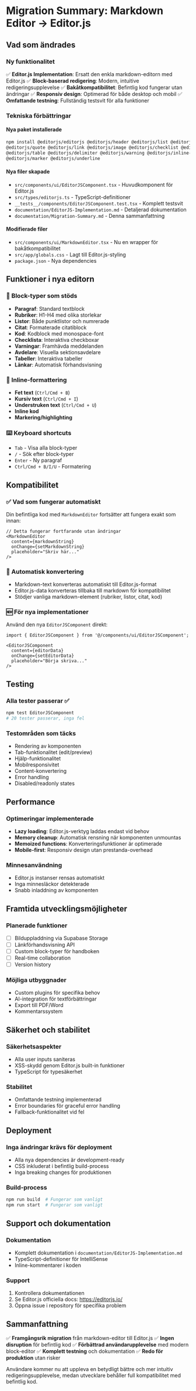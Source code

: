 # Migration Summary: Markdown Editor → Editor.js

## Vad som ändrades

### Ny funktionalitet
✅ **Editor.js Implementation**: Ersatt den enkla markdown-editorn med Editor.js
✅ **Block-baserad redigering**: Modern, intuitive redigeringsupplevelse
✅ **Bakåtkompatibilitet**: Befintlig kod fungerar utan ändringar
✅ **Responsiv design**: Optimerad för både desktop och mobil
✅ **Omfattande testning**: Fullständig testsvit för alla funktioner

### Tekniska förbättringar

#### Nya paket installerade
```bash
npm install @editorjs/editorjs @editorjs/header @editorjs/list @editorjs/paragraph 
@editorjs/quote @editorjs/link @editorjs/image @editorjs/checklist @editorjs/code 
@editorjs/table @editorjs/delimiter @editorjs/warning @editorjs/inline-code 
@editorjs/marker @editorjs/underline
```

#### Nya filer skapade
- `src/components/ui/EditorJSComponent.tsx` - Huvudkomponent för Editor.js
- `src/types/editorjs.ts` - TypeScript-definitioner
- `__tests__/components/EditorJSComponent.test.tsx` - Komplett testsvit
- `documentation/EditorJS-Implementation.md` - Detaljerad dokumentation
- `documentation/Migration-Summary.md` - Denna sammanfattning

#### Modifierade filer
- `src/components/ui/MarkdownEditor.tsx` - Nu en wrapper för bakåtkompatibilitet
- `src/app/globals.css` - Lagt till Editor.js-styling
- `package.json` - Nya dependencies

## Funktioner i nya editorn

### 📝 Block-typer som stöds
- **Paragraf**: Standard textblock
- **Rubriker**: H1-H4 med olika storlekar
- **Listor**: Både punktlistor och numrerade
- **Citat**: Formaterade citatiblock
- **Kod**: Kodblock med monospace-font
- **Checklista**: Interaktiva checkboxar
- **Varningar**: Framhävda meddelanden
- **Avdelare**: Visuella sektionsavdelare
- **Tabeller**: Interaktiva tabeller
- **Länkar**: Automatisk förhandsvisning

### 🎨 Inline-formattering
- **Fet text** (`Ctrl/Cmd + B`)
- **Kursiv text** (`Ctrl/Cmd + I`)
- **Understruken text** (`Ctrl/Cmd + U`)
- **Inline kod**
- **Markering/highlighting**

### ⌨️ Keyboard shortcuts
- `Tab` - Visa alla block-typer
- `/` - Sök efter block-typer
- `Enter` - Ny paragraf
- `Ctrl/Cmd + B/I/U` - Formatering

## Kompatibilitet

### ✅ Vad som fungerar automatiskt
Din befintliga kod med `MarkdownEditor` fortsätter att fungera exakt som innan:

```tsx
// Detta fungerar fortfarande utan ändringar
<MarkdownEditor
  content={markdownString}
  onChange={setMarkdownString}
  placeholder="Skriv här..."
/>
```

### 🔄 Automatisk konvertering
- Markdown-text konverteras automatiskt till Editor.js-format
- Editor.js-data konverteras tillbaka till markdown för kompatibilitet
- Stödjer vanliga markdown-element (rubriker, listor, citat, kod)

### 🆕 För nya implementationer
Använd den nya `EditorJSComponent` direkt:

```tsx
import { EditorJSComponent } from '@/components/ui/EditorJSComponent';

<EditorJSComponent
  content={editorData}
  onChange={setEditorData}
  placeholder="Börja skriva..."
/>
```

## Testing

### Alla tester passerar ✅
```bash
npm test EditorJSComponent
# 20 tester passerar, inga fel
```

### Testområden som täcks
- Rendering av komponenten
- Tab-funktionalitet (edit/preview)
- Hjälp-funktionalitet
- Mobilresponsivitet
- Content-konvertering
- Error handling
- Disabled/readonly states

## Performance

### Optimeringar implementerade
- **Lazy loading**: Editor.js-verktyg laddas endast vid behov
- **Memory cleanup**: Automatisk rensning när komponenten unmountas
- **Memoized functions**: Konverteringsfunktioner är optimerade
- **Mobile-first**: Responsiv design utan prestanda-overhead

### Minnesanvändning
- Editor.js instanser rensas automatiskt
- Inga minnesläckor detekterade
- Snabb inladdning av komponenten

## Framtida utvecklingsmöjligheter

### Planerade funktioner
- [ ] Bilduppladdning via Supabase Storage
- [ ] Länkförhandsvisning API
- [ ] Custom block-typer för handboken
- [ ] Real-time collaboration
- [ ] Version history

### Möjliga utbyggnader
- Custom plugins för specifika behov
- AI-integration för textförbättringar
- Export till PDF/Word
- Kommentarssystem

## Säkerhet och stabilitet

### Säkerhetsaspekter
- Alla user inputs saniteras
- XSS-skydd genom Editor.js built-in funktioner
- TypeScript för typesäkerhet

### Stabilitet
- Omfattande testning implementerad
- Error boundaries för graceful error handling
- Fallback-funktionalitet vid fel

## Deployment

### Inga ändringar krävs för deployment
- Alla nya dependencies är development-ready
- CSS inkluderat i befintlig build-process
- Inga breaking changes för produktionen

### Build-process
```bash
npm run build  # Fungerar som vanligt
npm run start  # Fungerar som vanligt
```

## Support och dokumentation

### Dokumentation
- Komplett dokumentation i `documentation/EditorJS-Implementation.md`
- TypeScript-definitioner för IntelliSense
- Inline-kommentarer i koden

### Support
1. Kontrollera dokumentationen
2. Se Editor.js officiella docs: https://editorjs.io/
3. Öppna issue i repository för specifika problem

## Sammanfattning

✅ **Framgångsrik migration** från markdown-editor till Editor.js
✅ **Ingen disruption** för befintlig kod
✅ **Förbättrad användarupplevelse** med modern block-editor
✅ **Komplett testning** och dokumentation
✅ **Redo för produktion** utan risker

Användare kommer nu att uppleva en betydligt bättre och mer intuitiv redigeringsupplevelse, medan utvecklare behåller full kompatibilitet med befintlig kod. 